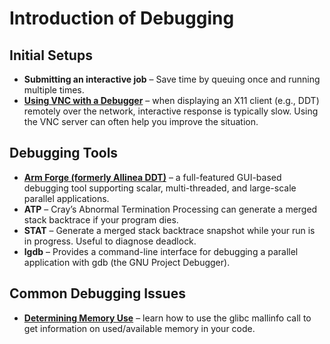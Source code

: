 # Introduction of Debugging
## Initial Setups
- **Submitting an interactive job** – Save time by queuing once and running multiple times.
- **[Using VNC with a Debugger](https://www.alcf.anl.gov/support-center/using-vnc-debugger-bgq)** – when displaying an X11 client (e.g., DDT) remotely over the network, interactive response is typically slow. Using the VNC server can often help you improve the situation.

## Debugging Tools
- **[Arm Forge (formerly Allinea DDT)](https://www.arm.com/products/development-tools/server-and-hpc/forge)** – a full-featured GUI-based debugging tool supporting scalar, multi-threaded, and large-scale parallel applications.
- **ATP** – Cray’s Abnormal Termination Processing can generate a merged stack backtrace if your program dies.
- **STAT** – Generate a merged stack backtrace snapshot while your run is in progress.  Useful to diagnose deadlock.
- **lgdb** – Provides a command-line interface for debugging a parallel application with gdb (the GNU Project Debugger).

## Common Debugging Issues
- **[Determining Memory Use](http://www.alcf.anl.gov/user-guides/determining-memory-use)** – learn how to use the glibc mallinfo call to get information on used/available memory in your code.
